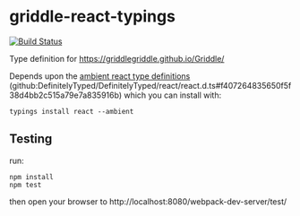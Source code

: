 # griddle-react-typings
[![Build Status](https://travis-ci.org/hodavidhara/griddle-react-typings.svg?branch=master)](https://travis-ci.org/hodavidhara/griddle-react-typings)

Type definition for https://griddlegriddle.github.io/Griddle/

Depends upon the [ambient react type definitions](https://github.com/DefinitelyTyped/DefinitelyTyped/tree/c2c22c3b953fe9730d4802022d5e0d18d083909e/react) (github:DefinitelyTyped/DefinitelyTyped/react/react.d.ts#f407264835650f5f38d4bb2c515a79e7a835916b)
which you can install with:

```
typings install react --ambient
```
## Testing
run:
```
npm install
npm test
```

then open your browser to http://localhost:8080/webpack-dev-server/test/
